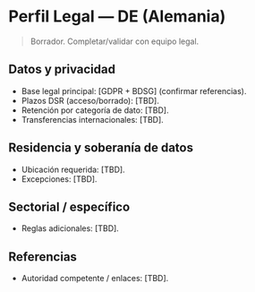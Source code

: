 # Perfil Legal — DE (Alemania)

> Borrador. Completar/validar con equipo legal.

## Datos y privacidad
- Base legal principal: [GDPR + BDSG] (confirmar referencias).
- Plazos DSR (acceso/borrado): [TBD].
- Retención por categoría de dato: [TBD].
- Transferencias internacionales: [TBD].

## Residencia y soberanía de datos
- Ubicación requerida: [TBD].
- Excepciones: [TBD].

## Sectorial / específico
- Reglas adicionales: [TBD].

## Referencias
- Autoridad competente / enlaces: [TBD].

